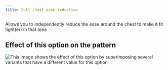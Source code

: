 ```yaml
---
title: Full chest ease reduction
---
```


Allows you to independently reduce the ease around the chest to make it fit tight(er) in that area

## Effect of this option on the pattern

![This image shows the effect of this option by superimposing several variants that have a different value for this option](bella_fullchesteasereduction_sample.svg "Effect of this option on the pattern")
